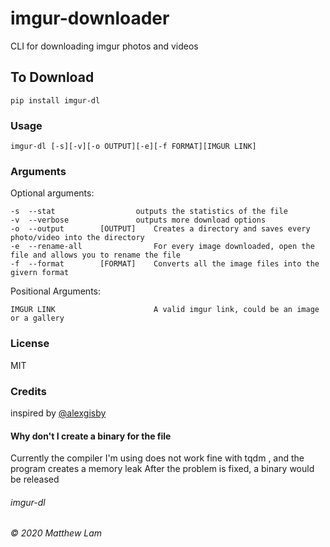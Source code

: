 # imgur-downloader
CLI for downloading imgur photos and videos

## To Download
`pip install imgur-dl`

### Usage
`imgur-dl [-s][-v][-o OUTPUT][-e][-f FORMAT][IMGUR LINK]` 


### Arguments
Optional arguments: 

	-s 	--stat					outputs the statistics of the file  
	-v 	--verbose 				outputs more download options
	-o 	--output 		[OUTPUT]	Creates a directory and saves every photo/video into the directory
	-e 	--rename-all				For every image downloaded, open the file and allows you to rename the file
	-f 	--format 		[FORMAT]	Converts all the image files into the givern format

Positional Arguments:  

	IMGUR LINK 						A valid imgur link, could be an image or a gallery

### License
MIT

### Credits
inspired by [@alexgisby](https://github.com/alexgisby)

#### Why don't I create a binary for the file
Currently the compiler I'm using does not work fine with tqdm , and the program creates a memory leak
After the problem is fixed, a binary would be released


###### imgur-dl
###### © 2020 Matthew Lam